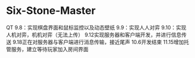 # Six-Stone-Master
QT
9.8：实现棋盘界面和鼠标监控以及动态壁纸
9.9：实现人人对弈
9.10：实现人机对弈，机机对弈（无法上传）
9.12实现服务器和客户端开发，并进行信息传送
9.18正在对服务器与客户端进行消息传输，接近尾声
10.6开发结束
11.15增加托管服务，建立等待玩家加入房间界面
